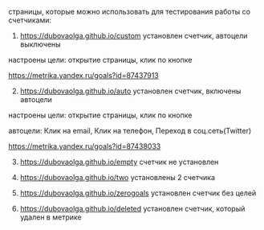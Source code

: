 страницы, которые можно использовать для тестирования работы со счетчиками:
1) https://dubovaolga.github.io/custom установлен счетчик, автоцели выключены

настроены цели: открытие страницы, клик по кнопке

https://metrika.yandex.ru/goals?id=87437913


2) https://dubovaolga.github.io/auto установлен счетчик, включены автоцели

настроены цели: открытие страницы, клик по кнопке

автоцели: Клик на email, Клик на телефон, Переход в соц.сеть(Twitter)

https://metrika.yandex.ru/goals?id=87438033


3) https://dubovaolga.github.io/empty счетчик не установлен

4) https://dubovaolga.github.io/two установлены 2 счетчика
   
5) https://dubovaolga.github.io/zerogoals установлен счетчик без целей
   
6) https://dubovaolga.github.io/deleted установлен счетчик, который удален в метрике
